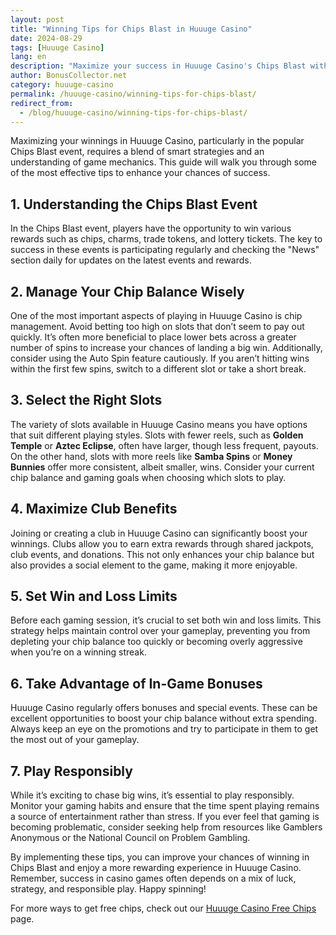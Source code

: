 ```yaml
---
layout: post  
title: "Winning Tips for Chips Blast in Huuuge Casino"  
date: 2024-08-29  
tags: [Huuuge Casino]  
lang: en  
description: "Maximize your success in Huuuge Casino's Chips Blast with expert strategies. Learn how to manage your chips, pick the best slots, and make the most of game events to boost your chip balance and enjoy more wins."  
author: BonusCollector.net  
category: huuuge-casino  
permalink: /huuuge-casino/winning-tips-for-chips-blast/
redirect_from:
  - /blog/huuuge-casino/winning-tips-for-chips-blast/
---
```


Maximizing your winnings in Huuuge Casino, particularly in the popular Chips Blast event, requires a blend of smart strategies and an understanding of game mechanics. This guide will walk you through some of the most effective tips to enhance your chances of success.

## 1. **Understanding the Chips Blast Event**

In the Chips Blast event, players have the opportunity to win various rewards such as chips, charms, trade tokens, and lottery tickets. The key to success in these events is participating regularly and checking the "News" section daily for updates on the latest events and rewards.

## 2. **Manage Your Chip Balance Wisely**

One of the most important aspects of playing in Huuuge Casino is chip management. Avoid betting too high on slots that don’t seem to pay out quickly. It’s often more beneficial to place lower bets across a greater number of spins to increase your chances of landing a big win. Additionally, consider using the Auto Spin feature cautiously. If you aren’t hitting wins within the first few spins, switch to a different slot or take a short break.

## 3. **Select the Right Slots**

The variety of slots available in Huuuge Casino means you have options that suit different playing styles. Slots with fewer reels, such as **Golden Temple** or **Aztec Eclipse**, often have larger, though less frequent, payouts. On the other hand, slots with more reels like **Samba Spins** or **Money Bunnies** offer more consistent, albeit smaller, wins. Consider your current chip balance and gaming goals when choosing which slots to play.

## 4. **Maximize Club Benefits**

Joining or creating a club in Huuuge Casino can significantly boost your winnings. Clubs allow you to earn extra rewards through shared jackpots, club events, and donations. This not only enhances your chip balance but also provides a social element to the game, making it more enjoyable.

## 5. **Set Win and Loss Limits**

Before each gaming session, it’s crucial to set both win and loss limits. This strategy helps maintain control over your gameplay, preventing you from depleting your chip balance too quickly or becoming overly aggressive when you’re on a winning streak.

## 6. **Take Advantage of In-Game Bonuses**

Huuuge Casino regularly offers bonuses and special events. These can be excellent opportunities to boost your chip balance without extra spending. Always keep an eye on the promotions and try to participate in them to get the most out of your gameplay.

## 7. **Play Responsibly**

While it’s exciting to chase big wins, it’s essential to play responsibly. Monitor your gaming habits and ensure that the time spent playing remains a source of entertainment rather than stress. If you ever feel that gaming is becoming problematic, consider seeking help from resources like Gamblers Anonymous or the National Council on Problem Gambling.

By implementing these tips, you can improve your chances of winning in Chips Blast and enjoy a more rewarding experience in Huuuge Casino. Remember, success in casino games often depends on a mix of luck, strategy, and responsible play. Happy spinning!

For more ways to get free chips, check out our [Huuuge Casino Free Chips](https://bonuscollector.net/huuuge-casino-free-chips/) page.